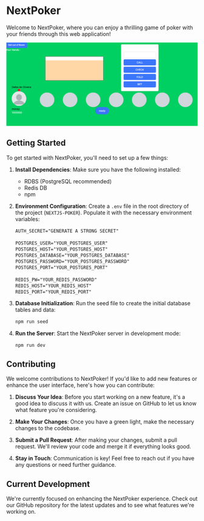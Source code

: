 # NextPoker

Welcome to NextPoker, where you can enjoy a thrilling game of poker with your friends through this web application!

![Main Board](./docs/main_board.png)

## Getting Started

To get started with NextPoker, you'll need to set up a few things:

1. **Install Dependencies**: Make sure you have the following installed:

   - RDBS (PostgreSQL recommended)
   - Redis DB
   - npm

2. **Environment Configuration**: Create a `.env` file in the root directory of the project (`NEXTJS-POKER`). Populate it with the necessary environment variables:

   ```plaintext
   AUTH_SECRET="GENERATE A STRONG SECRET"

   POSTGRES_USER="YOUR_POSTGRES_USER"
   POSTGRES_HOST="YOUR_POSTGRES_HOST"
   POSTGRES_DATABASE="YOUR_POSTGRES_DATABASE"
   POSTGRES_PASSWORD="YOUR_POSTGRES_PASSWORD"
   POSTGRES_PORT="YOUR_POSTGRES_PORT"

   REDIS_PW="YOUR_REDIS_PASSWORD"
   REDIS_HOST="YOUR_REDIS_HOST"
   REDIS_PORT="YOUR_REDIS_PORT"
   ```

3. **Database Initialization**: Run the seed file to create the initial database tables and data:

   ```bash
   npm run seed
   ```

4. **Run the Server**: Start the NextPoker server in development mode:

   ```bash
   npm run dev
   ```

## Contributing

We welcome contributions to NextPoker! If you'd like to add new features or enhance the user interface, here's how you can contribute:

1. **Discuss Your Idea**: Before you start working on a new feature, it's a good idea to discuss it with us. Create an issue on GitHub to let us know what feature you're considering.

2. **Make Your Changes**: Once you have a green light, make the necessary changes to the codebase.

3. **Submit a Pull Request**: After making your changes, submit a pull request. We'll review your code and merge it if everything looks good.

4. **Stay in Touch**: Communication is key! Feel free to reach out if you have any questions or need further guidance.

## Current Development

We're currently focused on enhancing the NextPoker experience. Check out our GitHub repository for the latest updates and to see what features we're working on.
